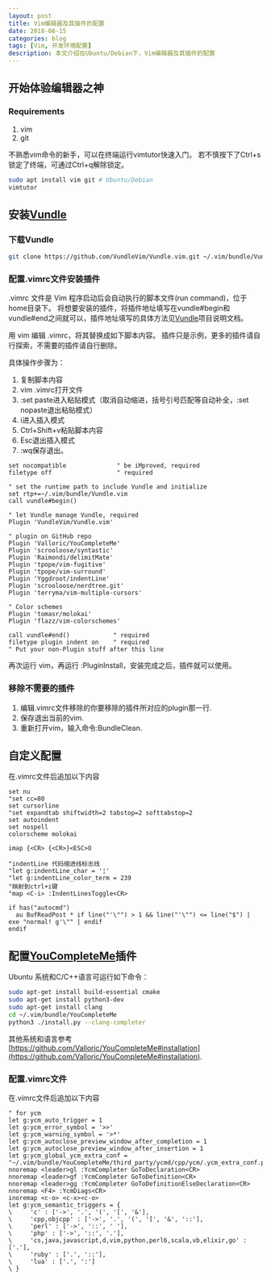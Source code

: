 ```yaml
---
layout: post
title: Vim编辑器及其插件的配置
date: 2018-06-15
categories: blog
tags: [Vim, 开发环境配置]
description: 本文介绍在Ubuntu/Debian下，Vim编辑器及其插件的配置
---
```


## 开始体验编辑器之神
### Requirements
1. vim
2. git

不熟悉vim命令的新手，可以在终端运行vimtutor快速入门。
若不慎按下了Ctrl+s锁定了终端，可通过Ctrl+q解除锁定。

```bash
sudo apt install vim git # Ubuntu/Debian
vimtutor
```

## 安装[Vundle](https://github.com/VundleVim/Vundle.vim)

### 下载Vundle
```bash
git clone https://github.com/VundleVim/Vundle.vim.git ~/.vim/bundle/Vundle.vim
```

### 配置.vimrc文件安装插件
.vimrc 文件是 Vim 程序启动后会自动执行的脚本文件(run command)，位于home目录下。
将想要安装的插件，将插件地址填写在vundle#begin和vundle#end之间就可以，插件地址填写的具体方法见[Vundle](https://github.com/VundleVim/Vundle.vim)项目说明文档。

用 vim 编辑 .vimrc，将其替换成如下脚本内容。
插件只是示例，更多的插件请自行探索，不需要的插件请自行删除。

具体操作步骤为：
1. 复制脚本内容
2. vim .vimrc打开文件
3. :set paste进入粘贴模式（取消自动缩进，括号引号匹配等自动补全，:set nopaste退出粘贴模式）
4. i进入插入模式
5. Ctrl+Shift+v粘贴脚本内容
6. Esc退出插入模式
7. :wq保存退出。

```vim
set nocompatible              " be iMproved, required
filetype off                  " required

" set the runtime path to include Vundle and initialize
set rtp+=~/.vim/bundle/Vundle.vim
call vundle#begin()

" let Vundle manage Vundle, required
Plugin 'VundleVim/Vundle.vim'

" plugin on GitHub repo
Plugin 'Valloric/YouCompleteMe'
Plugin 'scrooloose/syntastic'
Plugin 'Raimondi/delimitMate'
Plugin 'tpope/vim-fugitive'
Plugin 'tpope/vim-surround'
Plugin 'Yggdroot/indentLine' 
Plugin 'scrooloose/nerdtree.git'
Plugin 'terryma/vim-multiple-cursors'

" Color schemes
Plugin 'tomasr/molokai'
Plugin 'flazz/vim-colorschemes'

call vundle#end()            " required
filetype plugin indent on    " required
" Put your non-Plugin stuff after this line
```
再次运行 vim，再运行 :PluginInstall，安装完成之后，插件就可以使用。

### 移除不需要的插件
1. 编辑.vimrc文件移除的你要移除的插件所对应的plugin那一行.
2. 保存退出当前的vim.
3. 重新打开vim，输入命令:BundleClean.

## 自定义配置
在.vimrc文件后追加以下内容
```vim
set nu
"set cc=80
set cursorline
"set expandtab shiftwidth=2 tabstop=2 softtabstop=2
set autoindent
set nospell
colorscheme molokai

imap {<CR> {<CR>}<ESC>O

"indentLine 代码缩进线标志线
"let g:indentLine_char = '¦' 
"let g:indentLine_color_term = 239 
"映射到ctrl+i键 
"map <C-i> :IndentLinesToggle<CR> 

if has("autocmd")
  au BufReadPost * if line("'\"") > 1 && line("'\"") <= line("$") | exe "normal! g'\"" | endif
endif
```

## 配置[YouCompleteMe](https://github.com/Valloric/YouCompleteMe)插件

Ubuntu 系统和C/C++语言可运行如下命令：

```bash
sudo apt-get install build-essential cmake
sudo apt-get install python3-dev
sudo apt-get install clang
cd ~/.vim/bundle/YouCompleteMe
python3 ./install.py --clang-completer
```

其他系统和语言参考 [https://github.com/Valloric/YouCompleteMe#installation](https://github.com/Valloric/YouCompleteMe#installation).

### 配置.vimrc文件
在.vimrc文件后追加以下内容
```vim
" for ycm
let g:ycm_auto_trigger = 1 
let g:ycm_error_symbol = '>>'
let g:ycm_warning_symbol = '>*'
let g:ycm_autoclose_preview_window_after_completion = 1 
let g:ycm_autoclose_preview_window_after_insertion = 1 
let g:ycm_global_ycm_extra_conf = "~/.vim/bundle/YouCompleteMe/third_party/ycmd/cpp/ycm/.ycm_extra_conf.py"
nnoremap <leader>gl :YcmCompleter GoToDeclaration<CR>
nnoremap <leader>gf :YcmCompleter GoToDefinition<CR>
nnoremap <leader>gg :YcmCompleter GoToDefinitionElseDeclaration<CR>
nnoremap <F4> :YcmDiags<CR>
inoremap <c-o> <c-x><c-o>
let g:ycm_semantic_triggers = { 
\     'c' : ['->', '.', '(', '[', '&'],
\     'cpp,objcpp' : ['->', '.', '(', '[', '&', '::'],
\     'perl' : ['->', '::', ' '],
\     'php' : ['->', '::', '.'],
\     'cs,java,javascript,d,vim,python,perl6,scala,vb,elixir,go' : ['.'],
\     'ruby' : ['.', '::'],
\     'lua' : ['.', ':']
\ }
```
